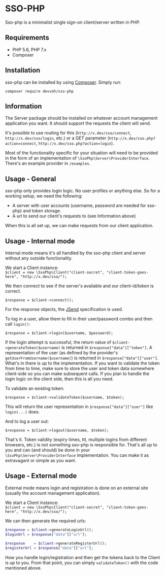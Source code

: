 # SSO-PHP
Sso-php is a minimalist single sign-on client/server written in PHP.

## Requirements

- PHP 5.6, PHP 7.x
- Composer

## Installation

sso-php can be installed by using [Composer](http://getcomposer.org/). Simply run:

`composer require devvoh/sso-php`

## Information

The Server package should be installed on whatever account management application you want. It should support the 
requests the client will send.

It's possible to use routing for this (`http://x.dev/sso/connect`, `http://x.dev/sso/login`, etc.) or a GET parameter 
(`http://x.dev/sso.php?action=connect`, `http://x.dev/sso.php?action=login`).

Most of the functionality specific for your situation will need to be provided in the form of an implementation of 
`\SsoPhp\Server\ProviderInterface`. There's an example provider in `/examples`.

## Usage - General

sso-php only provides login logic. No user profiles or anything else. So for a working setup, we need the following:

- A server with user accounts (username, password are needed for sso-php) and token storage.
- A url to send our client's requests to (see Information above)

When this is all set up, we can make requests from our client application.

## Usage - Internal mode

Internal mode means it's all handled by the sso-php client and server without any outside functionality.

We start a Client instance:  
`$client = new \SsoPhp\Client("client-secret", "client-token-goes-here", "http://x.dev/sso/");`

We then connect to see if the server's available and our client-id/token is correct.

`$response = $client->connect();`

For the response objects, the [JSend](https://labs.omniti.com/labs/jsend) specification is used.

To log in a user, allow them to fill in their user/password combo and then call `login()`:

`$response = $client->login($username, $password);`

If the login attempt is successful, the return value of `$client->generateToken($username)` is returned in 
`$response["data"]["token"]`. A representation of the user (as defined by the provider's 
`getUserFromUsername($username)`) is returned in `$response["data"]["user"]`. What's in there is up to the
implementation. If you want to validate the token from time to time, make sure to store the user and 
token data somewhere client-side so you can make subsequent calls. If you plan to handle the login logic on the client 
side, then this is all you need.

To validate an existing token:

`$response = $client->validateToken($username, $token);`

This will return the user representation in `$response["data"]["user"]` like `login(...)` does.

And to log a user out:

`$response = $client->logout($username, $token);`

That's it. Token validity (expiry times, ttl, multiple logins from different browsers, etc.) is not something sso-php
is responsible for. That's all up to you and can (and should) be done in your `\SsoPhp\Server\ProviderInterface`
implementation. You can make it as extravagant or simple as you want.

## Usage - External mode

External mode means login and registration is done on an external site (usually the account management application).

We start a Client instance:  
`$client = new \SsoPhp\Client("client-secret", "client-token-goes-here", "http://x.dev/sso/");`

We can then generate the required urls:

```php
$response = $client->generateLoginUrl();
$loginUrl = $response["data"]["url"];
  
$response    = $client->generateRegisterUrl();
$registerUrl = $response["data"]["url"];
```

How you handle login/registration and then get the tokens back to the Client is up to you. From that point, you can
simply `validateToken()` with the code mentioned above.